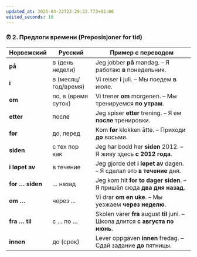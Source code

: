 ```yaml
---
updated_at: 2025-04-22T23:29:33.773+02:00
edited_seconds: 10
---
```

### ⏰ 2. Предлоги времени (Preposisjoner for tid)

| Норвежский      | Русский             | Пример с переводом                                                              |
| --------------- | ------------------- | ------------------------------------------------------------------------------- |
| **på**          | в (день недели)     | Jeg jobber **på** mandag. – Я работаю **в** понедельник.                        |
| **i**           | в (месяц/год/время) | Vi reiser **i** juli. – Мы поедем **в** июле.                                   |
| **om**          | по, в (время суток) | Vi trener **om** morgenen. – Мы тренируемся **по утрам**.                       |
| **etter**       | после               | Jeg spiser **etter** trening. – Я ем **после** тренировки.                      |
| **før**         | до, перед           | Kom **før** klokken åtte. – Приходи **до** восьми.                              |
| **siden**       | с тех пор как       | Jeg har bodd her **siden** 2012. – Я живу здесь **с 2012 года**.                |
| **i løpet av**  | в течение           | Jeg gjorde det **i løpet av** dagen. – Я сделал это **в течение** дня.          |
| **for … siden** | … назад             | Jeg kom hit **for to dager siden**. – Я пришёл сюда **два дня назад**.          |
| **om …**        | через …             | Vi drar **om en uke**. – Мы уезжаем **через неделю**.                           |
| **fra … til**   | с … по …            | Skolen varer **fra** august **til** juni. – Школа длится **с августа по июнь**. |
| **innen**       | до (срок)           | Lever oppgaven **innen** fredag. – Сдай задание **до** пятницы.                 |
